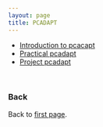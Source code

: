```yaml
---
layout: page
title: PCADAPT
---
```


* [Introduction to pcacapt](../data/pcadapt_intro.pdf)
* [Practical pcadapt](./PCAdapt_practical.md)
* [Project pcadapt](./project.md)

<br/>

### Back

Back to [first page](../index.md).
